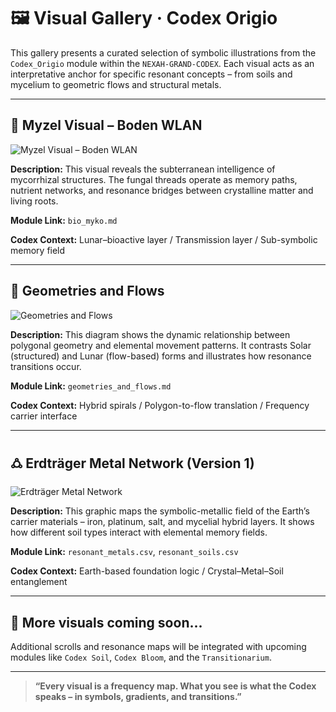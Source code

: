 # 🖼️ Visual Gallery · Codex Origio

This gallery presents a curated selection of symbolic illustrations from the `Codex_Origio` module within the `NEXAH-GRAND-CODEX`. Each visual acts as an interpretative anchor for specific resonant concepts – from soils and mycelium to geometric flows and structural metals.

---

## 🌿 Myzel Visual – Boden WLAN

![Myzel Visual – Boden WLAN](./visuals/Myzel%20Visual%20Boden%20WLan.png)

**Description:**
This visual reveals the subterranean intelligence of mycorrhizal structures. The fungal threads operate as memory paths, nutrient networks, and resonance bridges between crystalline matter and living roots.

**Module Link:** `bio_myko.md`

**Codex Context:** Lunar–bioactive layer / Transmission layer / Sub-symbolic memory field

---

## 🧬 Geometries and Flows

![Geometries and Flows](./visuals/Geometries%20and%20Flows.png)

**Description:**
This diagram shows the dynamic relationship between polygonal geometry and elemental movement patterns. It contrasts Solar (structured) and Lunar (flow-based) forms and illustrates how resonance transitions occur.

**Module Link:** `geometries_and_flows.md`

**Codex Context:** Hybrid spirals / Polygon-to-flow translation / Frequency carrier interface

---

## 🜛 Erdträger Metal Network (Version 1)

![Erdträger Metal Network](./visuals/Erdtra%CC%88ger_Metal_Network.png)

**Description:**
This graphic maps the symbolic-metallic field of the Earth’s carrier materials – iron, platinum, salt, and mycelial hybrid layers. It shows how different soil types interact with elemental memory fields.

**Module Link:** `resonant_metals.csv`, `resonant_soils.csv`

**Codex Context:** Earth-based foundation logic / Crystal–Metal–Soil entanglement

---

## 📜 More visuals coming soon...

Additional scrolls and resonance maps will be integrated with upcoming modules like `Codex Soil`, `Codex Bloom`, and the `Transitionarium`.

---

> **“Every visual is a frequency map. What you see is what the Codex speaks – in symbols, gradients, and transitions.”**
